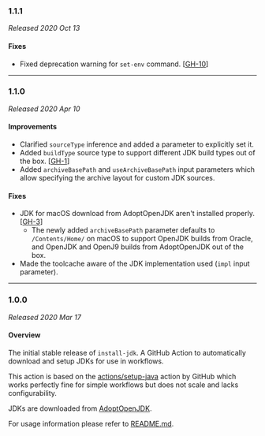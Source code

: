 ### 1.1.1

_Released 2020 Oct 13_

#### Fixes

- Fixed deprecation warning for `set-env` command. [[GH-10](https://github.com/AdoptOpenJDK/install-jdk/issues/10)]


---

### 1.1.0

_Released 2020 Apr 10_

#### Improvements

- Clarified `sourceType` inference and added a parameter to explicitly set it.
- Added `buildType` source type to support different JDK build types out of the
  box. [[GH-1](https://github.com/AdoptOpenJDK/install-jdk/issues/1)]
- Added `archiveBasePath` and `useArchiveBasePath` input parameters which allow
  specifying the archive layout for custom JDK sources.

#### Fixes

- JDK for macOS download from AdoptOpenJDK aren't installed properly. [[GH-3](https://github.com/AdoptOpenJDK/install-jdk/issues/3)]
    - The newly added `archiveBasePath` parameter defaults to `/Contents/Home/` on
      macOS to support OpenJDK builds from Oracle, and OpenJDK and OpenJ9 builds
      from AdoptOpenJDK out of the box. 
- Made the toolcache aware of the JDK implementation used (`impl` input
  parameter).


---

### 1.0.0

_Released 2020 Mar 17_

#### Overview

The initial stable release of `install-jdk`. A GitHub Action to automatically
download and setup JDKs for use in workflows.

This action is based on the [actions/setup-java](https://github.com/actions/setup-java)
action by GitHub which works perfectly fine for simple workflows but does not
scale and lacks configurability.

JDKs are downloaded from [AdoptOpenJDK](https://adoptopenjdk.net/).

For usage information please refer to [README.md](/README.md).